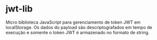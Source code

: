 # jwt-lib
Micro biblioteca JavaScript para gerenciamento de token JWT em localStorage. Os dados do payload são descriptografados em tempo de execução e somente o token JWT é armazenado no formato de string.
